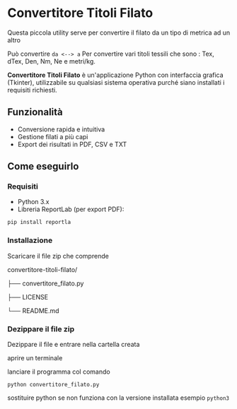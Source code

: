 # Convertitore Titoli Filato
Questa piccola utility serve per convertire il filato da un tipo di metrica ad un altro

Può convertire ```da <--> a``` Per convertire vari titoli tessili che sono : Tex, dTex, Den, Nm, Ne e metri/kg.


**Convertitore Titoli Filato** è un'applicazione Python con interfaccia grafica (Tkinter), utilizzabile su qualsiasi sistema operativa purché siano installati i requisiti richiesti.

## Funzionalità
- Conversione rapida e intuitiva
- Gestione filati a più capi
- Export dei risultati in PDF, CSV e TXT

## Come eseguirlo

### Requisiti
- Python 3.x
- Libreria ReportLab (per export PDF):

```bash
pip install reportla
```
### Installazione

Scaricare il file zip che comprende 

convertitore-titoli-filato/

├── convertitore_filato.py

├── LICENSE

└── README.md

### Dezippare il file zip

Dezippare il file e entrare nella cartella creata

aprire un terminale

lanciare il programma col comando

```
python convertitore_filato.py
```
sostituire python se non funziona con la versione installata esempio `python3`
